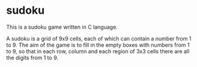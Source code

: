 # sudoku

This is a sudoku game written in C language.  

A sudoku is a grid of 9x9 cells, each of which can contain a number from 1 to 9. The aim of the game is to fill in the empty boxes with numbers from 1 to 9, so that in each row, column and each region of 3x3 cells there are all the digits from 1 to 9.

